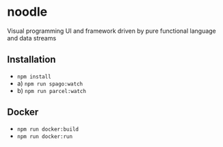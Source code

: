 # noodle

Visual programming UI and framework driven by pure functional language and data streams

## Installation

* `npm install`
* a) `npm run spago:watch`
* b) `npm run parcel:watch`

## Docker

* `npm run docker:build`
* `npm run docker:run`
